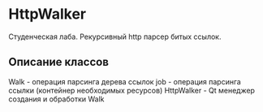 HttpWalker
==========

Студенческая лаба.
Рекурсивный http парсер битых ссылок.

## Описание классов

Walk - операция парсинга дерева ссылок
job - операция парсинга ссылки (контейнер необходимых ресурсов)
HttpWalker - Qt менеджер создания и обработки Walk
